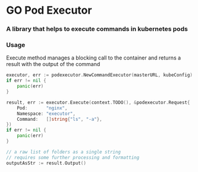 # GO Pod Executor
### A library that helps to execute commands in kubernetes pods

### Usage
Execute method manages a blocking call to the container and returns a result with the output of the command
```go
executor, err := podexecutor.NewCommandExecutor(masterURL, kubeConfig)
if err != nil {
    panic(err)
}

result, err := executor.Execute(context.TODO(), &podexecutor.Request{
    Pod:       "nginx",
    Namespace: "executor",
    Command:   []string{"ls", "-a"},
})
if err != nil {
    panic(err)
}

// a raw list of folders as a single string
// requires some further processing and formatting
outputAsStr := result.Output()
```
